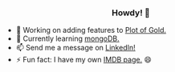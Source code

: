 <div align="center">

### Howdy! 👋

</div>

- 🔭 Working on adding features to [Plot of Gold.](https://eddiephi-plots-of-gold.herokuapp.com/)
- 🌱 Currently learning [mongoDB.](https://www.mongodb.com/)
- 📫 Send me a message on [LinkedIn!](https://www.linkedin.com/in/eddiephi/)
- ⚡ Fun fact: I have my own [IMDB page.](https://www.imdb.com/name/nm10112694/) 😄

<!--
**EddiePhi/EddiePhi** is a ✨ _special_ ✨ repository because its `README.md` (this file) appears on your GitHub profile.

Here are some ideas to get you started:

- 🔭 I’m currently working on ...
- 🌱 I’m currently learning ...
- 👯 I’m looking to collaborate on ...
- 🤔 I’m looking for help with ...
- 💬 Ask me about ...
- 📫 How to reach me: ...
- 😄 Pronouns: ...
- ⚡ Fun fact: ...
-->
